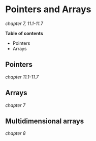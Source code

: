 # Pointers and Arrays
*chapter 7, 11.1-11.7*

**Table of contents**

* Pointers
* Arrays


## Pointers
*chapter 11.1-11.7*

## Arrays
*chapter 7*

## Multidimensional arrays
*chapter 8*